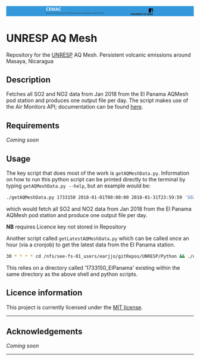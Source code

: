 <div align="center">
<a href="https://www.cemac.leeds.ac.uk/">
  <img src="https://github.com/cemac/cemac_generic/blob/master/Images/cemac.png"></a>
  <br>
</div>

# UNRESP AQ Mesh #

Repository for the [UNRESP](https://vumo.cloud/) AQ Mesh. Persistent volcanic emissions around Masaya, Nicaragua

## Description ##

Fetches all SO2 and NO2 data from Jan 2018 from the El Panama AQMesh pod station and produces one output file per day. The script makes use of the Air Monitors API; documentation can be found [here](https://api.airmonitors.net/3.5/documentation?key=D73341AM).


## Requirements ##

*Coming soon*

## Usage ##

The key script that does most of the work is `getAQMeshData.py`. Information on how to run this python script can be printed directly to the terminal by typing `getAQMeshData.py --help`, but an example would be:
```sh
./getAQMeshData.py 1733150 2018-01-01T00:00:00 2018-01-31T23:59:59 'SO2 NO2' daily
```
which would fetch all SO2 and NO2 data from Jan 2018 from the El Panama AQMesh pod station and produce one output file per day.

**NB** requires Licence key not stored in Repository


Another script called `getLatestAQMeshData.py` which can be called once an hour (via a cronjob) to get the latest data from the El Panama station.
```sh
30 * * * * cd /nfs/see-fs-01_users/earjjo/gitRepos/UNRESP/Python && ./updateAQMeshData.sh
```
This relies on a directory called '1733150_ElPanama' existing within the same directory as the above shell and python scripts.

## Licence information ##

This project is currently licensed under the [MIT license](https://choosealicense.com/licenses/mit/).

<hr>

## Acknowledgements ##

*Coming soon*

<hr>
